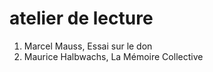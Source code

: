 # atelier de lecture

1. Marcel Mauss, Essai sur le don
2. Maurice Halbwachs, La Mémoire Collective

